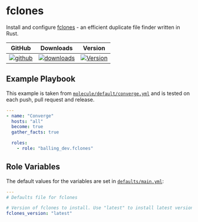 # fclones

Install and configure [fclones](https://github.com/pkolaczk/fclones) - an
efficient duplicate file finder written in Rust.

|GitHub|Downloads|Version|
|------|---------|-------|
|[![github](https://github.com/balling-dev/ansible-role-fclones/workflows/Continuous%20Integration/badge.svg)](https://github.com/balling-dev/ansible-role-fclones/actions)|[![downloads](https://img.shields.io/ansible/role/d/)](https://galaxy.ansible.com/balling-dev/fclones)|[![Version](https://img.shields.io/github/release/balling-dev/ansible-role-fclones.svg)](https://github.com/balling-dev/ansible-role-fclones/releases/)|

## Example Playbook

This example is taken from
[`molecule/default/converge.yml`](
https://github.com/balling-dev/ansible-role-fclones/blob/main/molecule/default/converge.yml)
and is tested on each push, pull request and release.

```yaml
---
- name: "Converge"
  hosts: "all"
  become: true
  gather_facts: true

  roles:
    - role: "balling_dev.fclones"
```

## Role Variables

The default values for the variables are set in
[`defaults/main.yml`](https://github.com/balling-dev/ansible-role-fclones/blob/main/defaults/main.yml):

```yaml
---
# Defaults file for fclones

# Version of fclones to install. Use "latest" to install latest version.
fclones_version: "latest"
```
